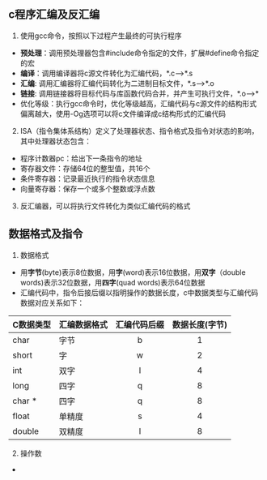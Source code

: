 ## c程序汇编及反汇编
1. 使用gcc命令，按照以下过程产生最终的可执行程序
  - **预处理**：调用预处理器包含#include命令指定的文件，扩展#define命令指定的宏
  - **编译**：调用编译器将c源文件转化为汇编代码，\*.c-->\*.s
  - **汇编**: 调用汇编器将汇编代码转化为二进制目标文件，\*.s-->\*.o
  - **链接**: 调用链接器将目标代码与库函数代码合并，并产生可执行文件，\*.o-->\*
  - 优化等级：执行gcc命令时，优化等级越高，汇编代码与c源文件的结构形式偏离越大，使用-Og选项可以将c文件编译成c结构形式的汇编代码
2. ISA（指令集体系结构）定义了处理器状态、指令格式及指令对状态的影响，其中处理器状态包含：
  - 程序计数器pc：给出下一条指令的地址
  - 寄存器文件：存储64位的整型值，共16个
  - 条件寄存器：记录最近执行的指令状态信息
  - 向量寄存器：保存一个或多个整数或浮点数
3. 反汇编器，可以将执行文件转化为类似汇编代码的格式

## 数据格式及指令
1. 数据格式
  - 用**字节**(byte)表示8位数据，用**字**(word)表示16位数据，用**双字**（double words)表示32位数据，用**四字**(quad words)表示64位数据
  - 汇编代码中，指令后接后缀以指明操作的数据长度，c中数据类型与汇编代码数据对应关系如下：

C数据类型|汇编数据格式|汇编代码后缀|数据长度(字节)
:---|:---|:---:|:---:
char|字节|b|1
short|字|w|2
int|双字|l|4
long|四字|q|8
char \*|四字|q|8
float|单精度|s|4
double|双精度|l|8

2. 操作数
  - 
